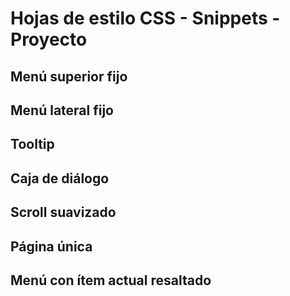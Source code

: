 # Hojas de estilo CSS - Snippets - Proyecto

## Menú superior fijo

## Menú lateral fijo

## Tooltip

## Caja de diálogo

## Scroll suavizado

## Página única

## Menú con ítem actual resaltado

